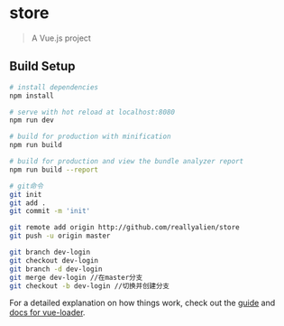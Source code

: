 # store

> A Vue.js project

## Build Setup

``` bash
# install dependencies
npm install

# serve with hot reload at localhost:8080
npm run dev

# build for production with minification
npm run build

# build for production and view the bundle analyzer report
npm run build --report

# git命令
git init
git add .
git commit -m 'init'

git remote add origin http://github.com/reallyalien/store
git push -u origin master

git branch dev-login
git checkout dev-login
git branch -d dev-login
git merge dev-login //在master分支
git checkout -b dev-login //切换并创建分支


```

For a detailed explanation on how things work, check out the [guide](http://vuejs-templates.github.io/webpack/) and [docs for vue-loader](http://vuejs.github.io/vue-loader).
